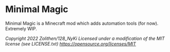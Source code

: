 # Minimal Magic
Minimal Magic is a Minecraft mod which adds automation tools (for now). Extremely WIP.

_Copyright 2022 Zolithen/128_NyKi Licensed under a modification of the MIT license (see LICENSE.txt) https://opensource.org/licenses/MIT_
